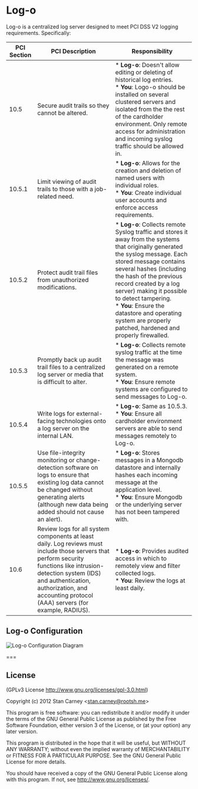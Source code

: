 
# Log-o

Log-o is a centralized log server designed to meet PCI DSS V2 logging requirements. Specifically:

| PCI Section | PCI Description | Responsibility |
| ------------ | ------------- | ------------ |
| 10.5 | Secure audit trails so they cannot be altered. | * **Log-o**: Doesn't allow editing or deleting of historical log entries. <br/>* **You**: Logo-o should be installed on several clustered servers and isolated from the the rest of the cardholder environment. Only remote access for administration and incoming syslog traffic should be allowed in. |
| 10.5.1 | Limit viewing of audit trails to those with a job-related need.| * **Log-o**: Allows for the creation and deletion of named users with individual roles. <br/>* **You**: Create individual user accounts and enforce access requirements. |
| 10.5.2 | Protect audit trail files from unauthorized modifications. | * **Log-o**: Collects remote Syslog traffic and stores it away from the systems that originally generated the syslog message. Each stored message contains several hashes (including the hash of the previous record created by a log server) making it possible to detect tampering. <br/>* **You**: Ensure the datastore and operating system are properly patched, hardened and properly firewalled. |
| 10.5.3 | Promptly back up audit trail files to a centralized log server or media that is difficult to alter. | * **Log-o**: Collects remote syslog traffic at the time the message was generated on a remote system. <br/>* **You**: Ensure remote systems are configured to send messages to Log-o. |
| 10.5.4 | Write logs for external-facing technologies onto a log server on the internal LAN. | * **Log-o**: Same as 10.5.3. <br/>* **You**: Ensure all cardholder environment servers are able to send messages remotely to Log-o. |
| 10.5.5 | Use file-integrity monitoring or change-detection software on logs to ensure that existing log data cannot be changed without generating alerts (although new data being added should not cause an alert). | * **Log-o**: Stores messages in a Mongodb datastore and internally hashes each incoming message at the application level. <br/>* **You**: Ensure Mongodb or the underlying server has not been tampered with. |
| 10.6 | Review logs for all system components at least daily. Log reviews must include those servers that perform security functions like intrusion-detection system (IDS) and authentication, authorization, and accounting protocol (AAA) servers (for example, RADIUS). | * **Log-o**: Provides audited access in which to remotely view and filter collected logs.<br/>* **You**: Review the logs at least daily.|

## Log-o Configuration

![Log-o Configuration Diagram](https://raw.github.com/stancarney/log-o/master/docs/Log-o%20Configuration%20Diagram.png  "Log-o Configuration Diagram")

===

## License 

(GPLv3 License http://www.gnu.org/licenses/gpl-3.0.html)

Copyright (c) 2012 Stan Carney &lt;stan.carney@rootsh.me&gt;

This program is free software: you can redistribute it and/or modify
it under the terms of the GNU General Public License as published by
the Free Software Foundation, either version 3 of the License, or
(at your option) any later version.

This program is distributed in the hope that it will be useful,
but WITHOUT ANY WARRANTY; without even the implied warranty of
MERCHANTABILITY or FITNESS FOR A PARTICULAR PURPOSE.  See the
GNU General Public License for more details.

You should have received a copy of the GNU General Public License
along with this program.  If not, see <http://www.gnu.org/licenses/>.
